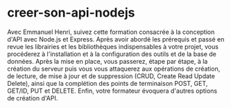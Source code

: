 # creer-son-api-nodejs
Avec Emmanuel Henri, suivez cette formation consacrée à la conception d'API avec Node.js et Express. Après avoir abordé les prérequis et passé en revue les librairies et les bibliothèques indispensables à votre projet, vous procéderez à l'installation et à la configuration des outils et de la base de données. Après la mise en place, vous passerez, étape par étape, à la création du serveur puis vous vous attaquerez aux opérations de création, de lecture, de mise à jour et de suppression (CRUD, Create Read Update Delete), ainsi que la complétion des points de terminaison POST, GET, GET/ID, PUT et DELETE. Enfin, votre formateur évoquera d'autres options de création d'API.
